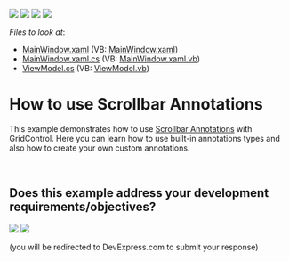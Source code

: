 <!-- default badges list -->
![](https://img.shields.io/endpoint?url=https://codecentral.devexpress.com/api/v1/VersionRange/128653698/17.1.3%2B)
[![](https://img.shields.io/badge/Open_in_DevExpress_Support_Center-FF7200?style=flat-square&logo=DevExpress&logoColor=white)](https://supportcenter.devexpress.com/ticket/details/T534664)
[![](https://img.shields.io/badge/📖_How_to_use_DevExpress_Examples-e9f6fc?style=flat-square)](https://docs.devexpress.com/GeneralInformation/403183)
[![](https://img.shields.io/badge/💬_Leave_Feedback-feecdd?style=flat-square)](#does-this-example-address-your-development-requirementsobjectives)
<!-- default badges end -->
<!-- default file list -->
*Files to look at*:

* [MainWindow.xaml](./CS/WpfApplication25/MainWindow.xaml) (VB: [MainWindow.xaml](./VB/WpfApplication25/MainWindow.xaml))
* [MainWindow.xaml.cs](./CS/WpfApplication25/MainWindow.xaml.cs) (VB: [MainWindow.xaml.vb](./VB/WpfApplication25/MainWindow.xaml.vb))
* [ViewModel.cs](./CS/WpfApplication25/ViewModel.cs) (VB: [ViewModel.vb](./VB/WpfApplication25/ViewModel.vb))
<!-- default file list end -->
# How to use Scrollbar Annotations


<p>This example demonstrates how to use <a href="https://documentation.devexpress.com/WPF/18068/Controls-and-Libraries/Data-Grid/Data-Scrolling/Scrollbar-Annotations">Scrollbar Annotations</a> with GridControl. Here you can learn how to use built-in annotations types and also how to create your own custom annotations.</p>

<br/>


<!-- feedback -->
## Does this example address your development requirements/objectives?

[<img src="https://www.devexpress.com/support/examples/i/yes-button.svg"/>](https://www.devexpress.com/support/examples/survey.xml?utm_source=github&utm_campaign=how-to-use-scrollbar-annotations-t534664&~~~was_helpful=yes) [<img src="https://www.devexpress.com/support/examples/i/no-button.svg"/>](https://www.devexpress.com/support/examples/survey.xml?utm_source=github&utm_campaign=how-to-use-scrollbar-annotations-t534664&~~~was_helpful=no)

(you will be redirected to DevExpress.com to submit your response)
<!-- feedback end -->
